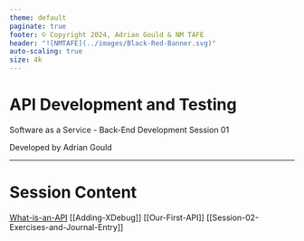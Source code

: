 ```yaml
---
theme: default
paginate: true
footer: © Copyright 2024, Adrian Gould & NM TAFE
header: "![NMTAFE](../images/Black-Red-Banner.svg)"
auto-scaling: true
size: 4k
---
```


# API Development and Testing
Software as a Service - Back-End Development
Session 01

Developed by Adrian Gould

---

# Session Content

[What-is-an-API](What-is-an-API.md)
[[Adding-XDebug]]
[[Our-First-API]]
[[Session-02-Exercises-and-Journal-Entry]]



